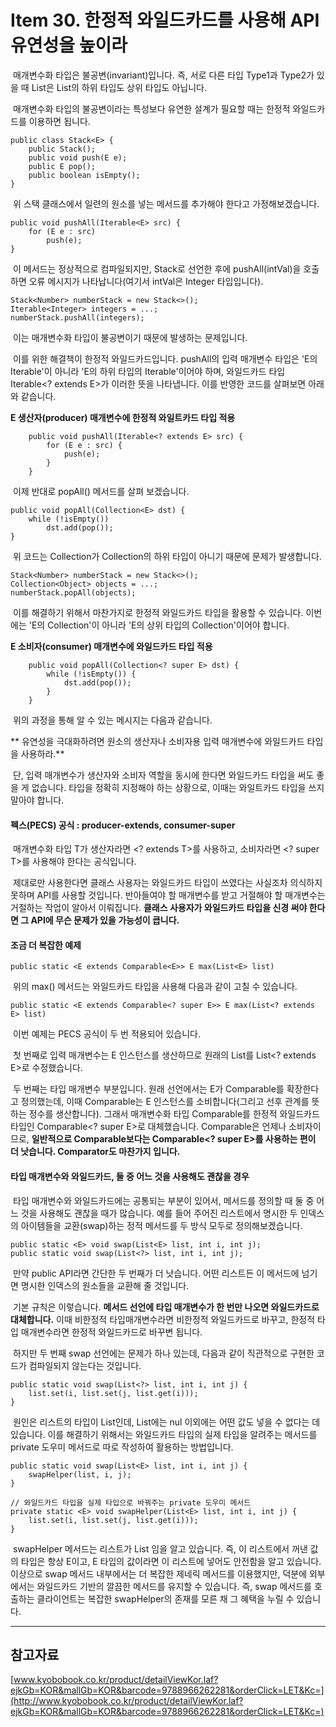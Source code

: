 # Item 30. 한정적 와일드카드를 사용해 API 유연성을 높이라

 매개변수화 타입은 불공변(invariant)입니다. 즉, 서로 다른 타입 Type1과 Type2가 있을 때 List<Type1>은 List<Type2>의 하위 타입도 상위 타입도 아닙니다.

 매개변수화 타입의 불공변이라는 특성보다 유연한 설계가 필요할 때는 한정적 와일드카드를 이용하면 됩니다.

```
public class Stack<E> {
    public Stack();
    public void push(E e);
    public E pop();
    public boolean isEmpty();
}

```

 위 스택 클래스에서 일련의 원소를 넣는 메서드를 추가해야 한다고 가정해보겠습니다.

```
public void pushAll(Iterable<E> src) {
    for (E e : src)
        push(e);
}
```

 이 메서드는 정상적으로 컴파일되지만, Stack<Number>로 선언한 후에 pushAll(intVal)을 호출하면 오류 메시지가 나타납니다(여기서 intVal은 Integer 타입입니다).

```
Stack<Number> numberStack = new Stack<>();
Iterable<Integer> integers = ...;
numberStack.pushAll(integers);

```

 이는 매개변수화 타입이 불공변이기 때문에 발생하는 문제입니다.

 이를 위한 해결책이 한정적 와일드카드입니다. pushAll의 입력 매개변수 타입은 'E의 Iterable'이 아니라 'E의 하위 타입의 Iterable'이어야 하며, 와일드카드 타입 Iterable<? extends E>가 이러한 뜻을 나타냅니다. 이를 반영한 코드를 살펴보면 아래와 같습니다.

**E 생산자(producer) 매개변수에 한정적 와일트카드 타입 적용**

```
    public void pushAll(Iterable<? extends E> src) {
        for (E e : src) {
            push(e);
        }
    }
```

 이제 반대로 popAll() 메서드를 살펴 보겠습니다.

```
public void popAll(Collection<E> dst) {
    while (!isEmpty())
        dst.add(pop());
}
```

 위 코드는 Collection<Object>가 Collection<Number>의 하위 타입이 아니기 때문에 문제가 발생합니다.

```
Stack<Number> numberStack = new Stack<>();
Collection<Object> objects = ...;
numberStack.popAll(objects);
```

 이를 해결하기 위해서 마찬가지로 한정적 와일드카드 타입을 활용할 수 있습니다. 이번에는 'E의 Collection'이 아니라 'E의 상위 타입의 Collection'이어야 합니다.

**E 소비자(consumer) 매개변수에 와일드카드 타입 적용**

```
    public void popAll(Collection<? super E> dst) {
        while (!isEmpty()) {
            dst.add(pop());
        }
    }
```

 위의 과정을 통해 알 수 있는 메시지는 다음과 같습니다.

** 유연성을 극대화하려면 원소의 생산자나 소비자용 입력 매개변수에 와일드카드 타입을 사용하라.**

 단, 입력 매개변수가 생산자와 소비자 역할을 동시에 한다면 와일드카드 타입을 써도 좋을 게 없습니다. 타입을 정확히 지정해야 하는 상황으로, 이때는 와일트카드 타입을 쓰지 말아야 합니다.

#### 펙스(PECS) 공식 : producer-extends, consumer-super

 매개변수화 타입 T가 생산자라면 <? extends T>를 사용하고, 소비자라면 <? super T>를 사용해야 한다는 공식입니다.

 제대로만 사용한다면 클래스 사용자는 와일드카드 타입이 쓰였다는 사실조차 의식하지 못하며 API를 사용할 것입니다. 반아들여야 할 매개변수를 받고 거절해야 할 매개변수는 거절하는 작업이 알아서 이뤄집니다. **클래스 사용자가 와일드카드 타입을 신경 써야 한다면 그 API에 무슨 문제가 있을 가능성이 큽니다.**

#### 조금 더 복잡한 예제

```
public static <E extends Comparable<E>> E max(List<E> list)
```

 위의 max() 메서드는 와일드카드 타입을 사용해 다음과 같이 고칠 수 있습니다.

```
public static <E extends Comparable<? super E>> E max(List<? extends E> list)
```

 이번 예제는 PECS 공식이 두 번 적용되어 있습니다.

 첫 번째로 입력 매개변수는 E 인스턴스를 생산하므로 원래의 List<E>를 List<? extends E>로 수정했습니다.

 두 번째는 타입 매개변수 부분입니다. 원래 선언에서는 E가 Comparable<E>를 확장한다고 정의했는데, 이때 Comparable<E>는 E 인스턴스를 소비합니다(그리고 선후 관계를 뜻하는 정수를 생산합니다). 그래서 매개변수화 타입 Comparable<E>를 한정적 와일드카드 타입인 Comparable<? super E>로 대체했습니다. Comparable은 언제나 소비자이므로, **일반적으로 Comparable<E>보다는 Comparable<? super E>를 사용하는 편이 더 낫습니다. Comparator도 마찬가지 입니다.**

#### 타입 매개변수와 와일드카드, 둘 중 어느 것을 사용해도 괜찮을 경우

 타입 매개변수와 와일드카드에는 공통되는 부분이 있어서, 메서드를 정의할 때 둘 중 어느 것을 사용해도 괜찮을 때가 많습니다. 예를 들어 주어진 리스트에서 명시한 두 인덱스의 아이템들을 교환(swap)하는 정적 메서드를 두 방식 모두로 정의해보겠습니다.

```
public static <E> void swap(List<E> list, int i, int j);
public static void swap(List<?> list, int i, int j);
```

 만약 public API라면 간단한 두 번째가 더 낫습니다. 어떤 리스트든 이 메서드에 넘기면 명시한 인덱스의 원소들을 교환해 줄 것입니다.

 기본 규칙은 이렇습니다. **메서드 선언에 타입 매개변수가 한 번만 나오면 와일드카드로 대체합니다.** 이때 비한정적 타입매개변수라면 비한정적 와일드카드로 바꾸고, 한정적 타입 매개변수라면 한정적 와일드카드로 바꾸변 됩니다.

 하지만 두 번째 swap 선언에는 문제가 하나 있는데, 다음과 같이 직관적으로 구현한 코드가 컴파일되지 않는다는 것입니다.

```
public static void swap(List<?> list, int i, int j) {
    list.set(i, list.set(j, list.get(i)));
}
```

 원인은 리스트의 타입이 List<?>인데, List<?>에는 nul 이외에는 어떤 값도 넣을 수 없다는 데 있습니다. 이를 해결하기 위해서는 와일드카드 타입의 실제 타입을 알려주는 메서드를 private 도우미 메서드로 따로 작성하여 활용하는 방법입니다.

```
public static void swap(List<E> list, int i, int j) {
    swapHelper(list, i, j);
}

// 와일드카드 타입을 실제 타입으로 바꿔주는 private 도우미 메서드
private static <E> void swapHelper(List<E> list, int i, int j) {
    list.set(i, list.set(j, list.get(i)));
}
```

 swapHelper 메서드는 리스트가 List<E> 임을 알고 있습니다. 즉, 이 리스트에서 꺼낸 값의 타입은 항상 E이고, E 타입의 값이라면 이 리스트에 넣어도 안전함을 알고 있습니다. 이상으로 swap 메서드 내부에서는 더 복잡한 제네릭 메서드를 이용했지만, 덕분에 외부에서는 와일드카드 기반의 깔끔한 메서드를 유지할 수 있습니다. 즉, swap 메서드를 호출하는 클라이언트는 복잡한 swapHelper의 존재를 모른 채 그 혜택을 누릴 수 있습니다.

---

## 참고자료

[www.kyobobook.co.kr/product/detailViewKor.laf?ejkGb=KOR&mallGb=KOR&barcode=9788966262281&orderClick=LET&Kc=](http://www.kyobobook.co.kr/product/detailViewKor.laf?ejkGb=KOR&mallGb=KOR&barcode=9788966262281&orderClick=LET&Kc=)
